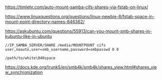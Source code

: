 




<https://timlehr.com/auto-mount-samba-cifs-shares-via-fstab-on-linux/>


<https://www.linuxquestions.org/questions/linux-newbie-8/fstab-space-in-mount-point-directory-names-846362/>


<https://askubuntu.com/questions/55913/can-you-mount-smb-shares-in-kubuntu-like-in-ubuntu>


```
//IP_SAMBA_SERVER/SHARE /media/MOUNTPOUNT cifs user,noauto,user=smb_username,password=smbpasswd 0 0
```


```
/path/to/white\040space
```
<https://docs.kde.org/trunk5/en/smb4k/smb4k/shares_view.html#shares_view_synchronization>
